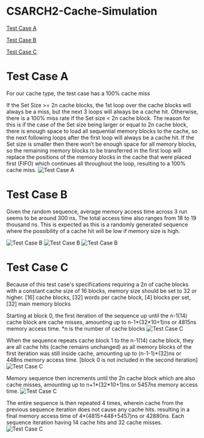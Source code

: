 # CSARCH2-Cache-Simulation
[Test Case A](#test-case-a)

[Test Case B](#test-case-b)

[Test Case C](#test-case-c)


# Test Case A
For our cache type, the test case has a 100% cache miss

If the Set Size >= 2n cache blocks, the 1st loop over the cache blocks will always be a miss, but the next 3 loops will always be a cache hit. Otherwise, there is a 100% miss rate if the Set size < 2n cache block. The reason for this is if the case of the Set size being larger or equal to 2n cache block, there is enough space to load all sequential memory blocks to the cache, so the next following loops after the first loop will always be a cache hit. If the Set size is smaller then there won’t be enough space for all memory blocks, so the remaining memory blocks to be transferred in the first loop will replace the positions of the memory blocks in the cache that were placed first (FIFO) which continues all throughout the loop, resulting to a 100% cache miss.
![Test Case A](testA.png)

# Test Case B

Given the random sequence, average memory access time across 3 run seems to be around 300 ns. The total access time also ranges from 18 to 19 thousand ns.
This is expected as this is a randomly generated sequence where the possibility of a cache hit will be low if memory size is high.

![Test Case B](testB1.png)
![Test Case B](testB2.png)
![Test Case B](testB3.png)

# Test Case C

Because of this test case's specifications requiring a 2n of cache blocks with a constant cache size of 16 blocks, memory size should be set to 32 or higher.
[16] cache blocks, [32] words per cache block, [4] blocks per set, [32] main memory blocks

Starting at block 0, the first iteration of the sequence up until the n-1(14) cache block are cache misses, amounting up to n-1*(32*10+1)ns or 4815ns memory access time.
*n is the number of cache blocks
![Test Case C](testC1.png)

When the sequence repeats cache block 1 to the n-1(14) cache block, they are all cache hits (cache remains unchanged) as all memory blocks of the first iteration was still inside cache, amounting up to (n-1-1)*(32)ns or 448ns memory access time. [block 0 is not included in the second iteration]
![Test Case C](testC2.png)

Memory sequence then increments until the 2n cache block which are also cache misses, amounting up to n+1*(32*10+1)ns or 5457ns memory access time.
![Test Case C](testC3.png)

The entire sequence is then repeated 4 times, wherein cache from the previous sequence iteration does not cause any cache hits. resulting in a final memory access time of 4*(4815+448+5457)ns or 42880ns. Each sequence iteration having 14 cache hits and 32 cache misses.
![Test Case C](testC4.png)
